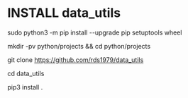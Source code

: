 # INSTALL data_utils

sudo python3 -m pip install --upgrade pip setuptools wheel

mkdir -pv python/projects && cd python/projects

git clone https://github.com/rds1979/data_utils

cd data_utils

pip3 install . 





